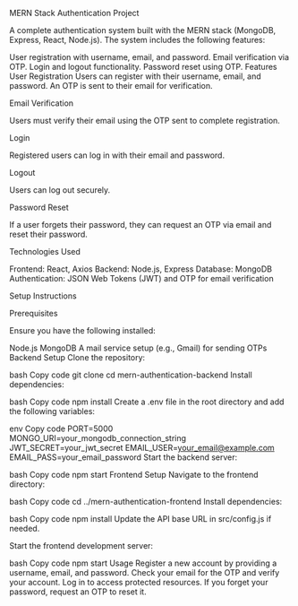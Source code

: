 MERN Stack Authentication Project


A complete authentication system built with the MERN stack (MongoDB, Express, React, Node.js). The system includes the following features:


User registration with username, email, and password.
Email verification via OTP.
Login and logout functionality.
Password reset using OTP.
Features
User Registration
Users can register with their username, email, and password. An OTP is sent to their email for verification.



Email Verification

Users must verify their email using the OTP sent to complete registration.



Login

Registered users can log in with their email and password.

Logout

Users can log out securely.

Password Reset

If a user forgets their password, they can request an OTP via email and reset their password.

Technologies Used

Frontend: React, Axios
Backend: Node.js, Express
Database: MongoDB
Authentication: JSON Web Tokens (JWT) and OTP for email verification


Setup Instructions

Prerequisites

Ensure you have the following installed:

Node.js
MongoDB
A mail service setup (e.g., Gmail) for sending OTPs
Backend Setup
Clone the repository:

bash
Copy code
git clone <repository-url>
cd mern-authentication-backend
Install dependencies:

bash
Copy code
npm install
Create a .env file in the root directory and add the following variables:

env
Copy code
PORT=5000
MONGO_URI=your_mongodb_connection_string
JWT_SECRET=your_jwt_secret
EMAIL_USER=your_email@example.com
EMAIL_PASS=your_email_password
Start the backend server:

bash
Copy code
npm start
Frontend Setup
Navigate to the frontend directory:

bash
Copy code
cd ../mern-authentication-frontend
Install dependencies:

bash
Copy code
npm install
Update the API base URL in src/config.js if needed.

Start the frontend development server:

bash
Copy code
npm start
Usage
Register a new account by providing a username, email, and password.
Check your email for the OTP and verify your account.
Log in to access protected resources.
If you forget your password, request an OTP to reset it.
